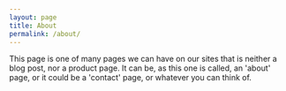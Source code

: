 ```yaml
---
layout: page
title: About
permalink: /about/
---
```


This page is one of many pages we can have on our sites that is neither a blog post, nor a product page. It can be, as this one is called, an 'about' page, or it could be a 'contact' page, or whatever you can think of.




